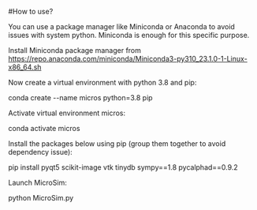 #How to use?

You can use a package manager like Miniconda or Anaconda to avoid issues with system python. Miniconda is enough for this specific purpose.

Install Miniconda package manager from https://repo.anaconda.com/miniconda/Miniconda3-py310_23.1.0-1-Linux-x86_64.sh

Now create a virtual environment with python 3.8 and pip:

conda create --name micros python=3.8 pip

Activate virtual environment micros:

conda activate micros

Install the packages below using pip (group them together to avoid dependency issue):

pip install pyqt5 scikit-image vtk tinydb sympy==1.8 pycalphad==0.9.2

Launch MicroSim:

python MicroSim.py

